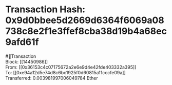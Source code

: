 
Transaction Hash: 0x9d0bbee5d2669d6364f6069a08738c8e2f1e3ffef8cba38d19b4a68ec9afd61f
====================================================================================
  
#💸Transaction  
Block: [[14450986]]  
From: [[0x36153c4c07175672a2e6e9d4e42fde403332a395]]  
To: [[0xe94a12d5e74d8c6bc1925f0d60815a11cccfe09a]]  
Transferred: 0.003981997006049784 Ether